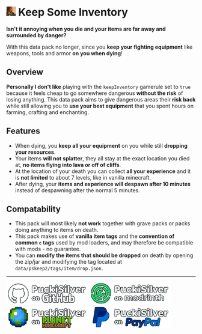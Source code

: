 # <img src="src/pack.png" height=25> Keep Some Inventory

**Isn't it annoying when you die and your items are far away and surrounded by danger?**

With this data pack no longer, since you **keep your fighting equipment** like weapons, tools and armor **on you when dying**!

## Overview
**Personally I don't like** playing with the `keepInventory` gamerule set to `true` because it feels cheap to go somewhere dangerous **without the risk** of losing anything.
This data pack aims to give dangerous areas their **risk back** while still allowing you to **use your best equipment** that you spent hours on farming, crafting and enchanting.

## Features
- When dying, you **keep all your equipment** on you while still **dropping your resources**.
- Your items **will not splatter**, they all stay at the exact location you died at, **no items flying into lava or off of cliffs**.
- At the location of your death you can collect **all your experience** and it is **not limited** to about 7 levels, like in vanilla minecraft.
- After dying, your **items and experience will despawn after 10 minutes** instead of despawning after the normal 5 minutes.

## Compatability
- This pack will most likely **not work** together with grave packs or packs doing anything to items on death.
- This pack makes use of **vanilla item tags** and the **convention of common `c` tags** used by mod loaders, and may therefore be compatible with mods - no guarantee.
- You can **modify the items that should be dropped** on death by opening the zip/jar and modifying the tag located at `data/pskeep2/tags/item/drop.json`.

---
[![PuckiSilver on GitHub](https://raw.githubusercontent.com/PuckiSilver/static-files/main/link_logos/GitHub.png)](https://github.com/PuckiSilver)[![PuckiSilver on modrinth](https://raw.githubusercontent.com/PuckiSilver/static-files/main/link_logos/modrinth.png)](https://modrinth.com/user/PuckiSilver)[![PuckiSilver on PlanetMinecraft](https://raw.githubusercontent.com/PuckiSilver/static-files/main/link_logos/PlanetMinecraft.png)](https://planetminecraft.com/m/PuckiSilver)[![PuckiSilver on PayPal](https://raw.githubusercontent.com/PuckiSilver/static-files/main/link_logos/PayPal.png)](https://paypal.me/puckisilver)
